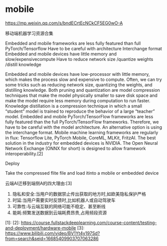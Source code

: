 # mobile

https://mp.weixin.qq.com/s/bndECrtEcNCkCF5EG0wO-A

移动端机器学习资源合集

Embedded and mobile frameworks are less fully featured than full PyTorch/Tensorflow
Have to be careful with architecture
Interchange format
Embedded and mobile devices have little memory and slow/expensivecompute
Have to reduce network size /quantize weights /distill knowledge


Embedded and mobile devices have low-processor with little memory, which makes the process slow and expensive to compute. Often, we can try some tricks such as reducing network size, quantizing the weights, and distilling knowledge.
Both pruning and quantization are model compression techniques that make the model physically smaller to save disk space and make the model require less memory during computation to run faster.
Knowledge distillation is a compression technique in which a small “student” model is trained to reproduce the behavior of a large “teacher” model.
Embedded and mobile PyTorch/TensorFlow frameworks are less fully featured than the full PyTorch/TensorFlow frameworks. Therefore, we have to be careful with the model architecture. An alternative option is using the interchange format.
Mobile machine learning frameworks are regularly in flux: Tensorflow Lite, PyTorch Mobile, CoreML, MLKit, FritzAI.
The best solution in the industry for embedded devices is NVIDIA.
The Open Neural Network Exchange (ONNX for short) is designed to allow framework interoperability.[2]

Deploy

Take the compressed flite file and load itinto a mobile or embedded device


云端AI迁移到端侧A的四大理由:[3]

1. 隐私和安全:当用户的数据禁止传出获取的地方时,如欧美隐私保护严格
2. 时延:当用户需要实时反馈时,比如机器人或自动驾驶车
3. 可靠性:与云端互联的网络可能不稳定、甚至断线
4. 能耗:频繁发送数据到云端耗费昂贵,占用频段资源

[1]:
[2]: https://course.fullstackdeeplearning.com/course-content/testing-and-deployment/hardware-mobile
[3]: https://www.bilibili.com/video/BV1Yt4y197Sd?from=search&seid=16685409903707063286
